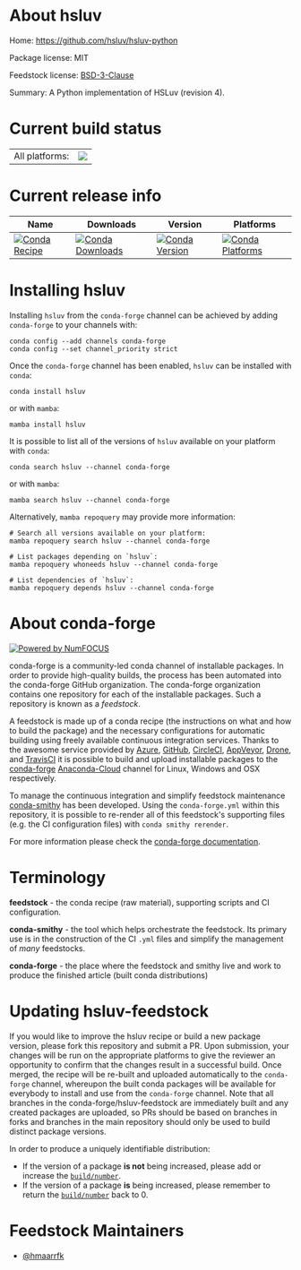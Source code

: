 About hsluv
===========

Home: https://github.com/hsluv/hsluv-python

Package license: MIT

Feedstock license: [BSD-3-Clause](https://github.com/conda-forge/hsluv-feedstock/blob/main/LICENSE.txt)

Summary: A Python implementation of HSLuv (revision 4).

Current build status
====================


<table><tr><td>All platforms:</td>
    <td>
      <a href="https://dev.azure.com/conda-forge/feedstock-builds/_build/latest?definitionId=8619&branchName=main">
        <img src="https://dev.azure.com/conda-forge/feedstock-builds/_apis/build/status/hsluv-feedstock?branchName=main">
      </a>
    </td>
  </tr>
</table>

Current release info
====================

| Name | Downloads | Version | Platforms |
| --- | --- | --- | --- |
| [![Conda Recipe](https://img.shields.io/badge/recipe-hsluv-green.svg)](https://anaconda.org/conda-forge/hsluv) | [![Conda Downloads](https://img.shields.io/conda/dn/conda-forge/hsluv.svg)](https://anaconda.org/conda-forge/hsluv) | [![Conda Version](https://img.shields.io/conda/vn/conda-forge/hsluv.svg)](https://anaconda.org/conda-forge/hsluv) | [![Conda Platforms](https://img.shields.io/conda/pn/conda-forge/hsluv.svg)](https://anaconda.org/conda-forge/hsluv) |

Installing hsluv
================

Installing `hsluv` from the `conda-forge` channel can be achieved by adding `conda-forge` to your channels with:

```
conda config --add channels conda-forge
conda config --set channel_priority strict
```

Once the `conda-forge` channel has been enabled, `hsluv` can be installed with `conda`:

```
conda install hsluv
```

or with `mamba`:

```
mamba install hsluv
```

It is possible to list all of the versions of `hsluv` available on your platform with `conda`:

```
conda search hsluv --channel conda-forge
```

or with `mamba`:

```
mamba search hsluv --channel conda-forge
```

Alternatively, `mamba repoquery` may provide more information:

```
# Search all versions available on your platform:
mamba repoquery search hsluv --channel conda-forge

# List packages depending on `hsluv`:
mamba repoquery whoneeds hsluv --channel conda-forge

# List dependencies of `hsluv`:
mamba repoquery depends hsluv --channel conda-forge
```


About conda-forge
=================

[![Powered by
NumFOCUS](https://img.shields.io/badge/powered%20by-NumFOCUS-orange.svg?style=flat&colorA=E1523D&colorB=007D8A)](https://numfocus.org)

conda-forge is a community-led conda channel of installable packages.
In order to provide high-quality builds, the process has been automated into the
conda-forge GitHub organization. The conda-forge organization contains one repository
for each of the installable packages. Such a repository is known as a *feedstock*.

A feedstock is made up of a conda recipe (the instructions on what and how to build
the package) and the necessary configurations for automatic building using freely
available continuous integration services. Thanks to the awesome service provided by
[Azure](https://azure.microsoft.com/en-us/services/devops/), [GitHub](https://github.com/),
[CircleCI](https://circleci.com/), [AppVeyor](https://www.appveyor.com/),
[Drone](https://cloud.drone.io/welcome), and [TravisCI](https://travis-ci.com/)
it is possible to build and upload installable packages to the
[conda-forge](https://anaconda.org/conda-forge) [Anaconda-Cloud](https://anaconda.org/)
channel for Linux, Windows and OSX respectively.

To manage the continuous integration and simplify feedstock maintenance
[conda-smithy](https://github.com/conda-forge/conda-smithy) has been developed.
Using the ``conda-forge.yml`` within this repository, it is possible to re-render all of
this feedstock's supporting files (e.g. the CI configuration files) with ``conda smithy rerender``.

For more information please check the [conda-forge documentation](https://conda-forge.org/docs/).

Terminology
===========

**feedstock** - the conda recipe (raw material), supporting scripts and CI configuration.

**conda-smithy** - the tool which helps orchestrate the feedstock.
                   Its primary use is in the construction of the CI ``.yml`` files
                   and simplify the management of *many* feedstocks.

**conda-forge** - the place where the feedstock and smithy live and work to
                  produce the finished article (built conda distributions)


Updating hsluv-feedstock
========================

If you would like to improve the hsluv recipe or build a new
package version, please fork this repository and submit a PR. Upon submission,
your changes will be run on the appropriate platforms to give the reviewer an
opportunity to confirm that the changes result in a successful build. Once
merged, the recipe will be re-built and uploaded automatically to the
`conda-forge` channel, whereupon the built conda packages will be available for
everybody to install and use from the `conda-forge` channel.
Note that all branches in the conda-forge/hsluv-feedstock are
immediately built and any created packages are uploaded, so PRs should be based
on branches in forks and branches in the main repository should only be used to
build distinct package versions.

In order to produce a uniquely identifiable distribution:
 * If the version of a package **is not** being increased, please add or increase
   the [``build/number``](https://docs.conda.io/projects/conda-build/en/latest/resources/define-metadata.html#build-number-and-string).
 * If the version of a package **is** being increased, please remember to return
   the [``build/number``](https://docs.conda.io/projects/conda-build/en/latest/resources/define-metadata.html#build-number-and-string)
   back to 0.

Feedstock Maintainers
=====================

* [@hmaarrfk](https://github.com/hmaarrfk/)


